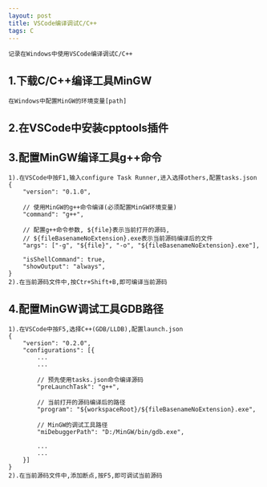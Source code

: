 ```yaml
---
layout: post
title: VSCode编译调试C/C++
tags: C
---
```

	记录在Windows中使用VSCode编译调试C/C++

## 1.下载C/C++编译工具MinGW
	在Windows中配置MinGW的环境变量[path]

## 2.在VSCode中安装cpptools插件

## 3.配置MinGW编译工具g++命令
	1).在VSCode中按F1,输入configure Task Runner,进入选择others,配置tasks.json
	{
		"version": "0.1.0",
		
		// 使用MinGW的g++命令编译(必须配置MinGW环境变量)
		"command": "g++",
		
		// 配置g++命令参数, ${file}表示当前打开的源码, 
		// ${fileBasenameNoExtension}.exe表示当前源码编译后的文件
		"args": ["-g", "${file}", "-o", "${fileBasenameNoExtension}.exe"],
		
		"isShellCommand": true,
		"showOutput": "always",
	}
	2).在当前源码文件中,按Ctr+Shift+B,即可编译当前源码

## 4.配置MinGW调试工具GDB路径	
	1).在VSCode中按F5,选择C++(GDB/LLDB),配置launch.json
	{
		"version": "0.2.0",
		"configurations": [{
			...
			...
			
			// 预先使用tasks.json命令编译源码
			"preLaunchTask": "g++",
			
			// 当前打开的源码编译后的路径
			"program": "${workspaceRoot}/${fileBasenameNoExtension}.exe",
			
			// MinGW的调试工具路径
			"miDebuggerPath": "D:/MinGW/bin/gdb.exe",
			
			...
			...
		}]
	}
	2).在当前源码文件中,添加断点,按F5,即可调试当前源码